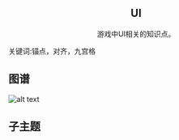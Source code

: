 <h2 align="center">UI</h2>
<p align="center">游戏中UI相关的知识点。</p>
<p">关键词:锚点，对齐，九宫格</p>

## 图谱
![alt text](https://github.com/gonglei007/GameDevMind/blob/main/exports/1.1.3.UI.png?raw=true)

## 子主题
